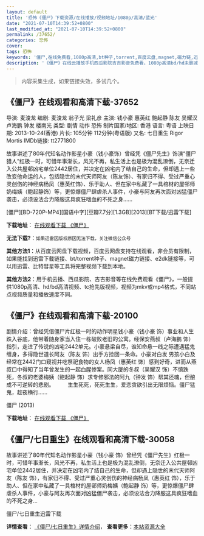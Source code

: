 ```yaml
---
layout: default
title: '恐怖《僵尸》下载资源/在线播放/视频地址/1080p/高清/蓝光'
date: "2021-07-10T14:39:52+0800"
last_modified_at: "2021-07-10T14:39:52+0800"
permalink: /37652/
categories: 恐怖
cover:
tags: 恐怖
keywords: '僵尸,在线免费看,1080p高清,bt种子,torrent,百度云盘,magnet,磁力链,迅雷下载资源'
description: '《僵尸》在线云播放手机西瓜影院吉吉影音免费看，1080p高清bd/hd未删减完整版和tc抢先枪版，mkv/mp4格式，附带bt/torrent种子、magnet/磁力链、百度云盘、网盘资源迅雷下载链接'
---
```


>内容采集生成，如果链接失效，多试几个。


## 《僵尸》在线观看和高清下载-37652

导演: 麦浚龙 编剧: 麦浚龙 翁子光 梁礼彦 主演: 钱小豪 惠英红 鲍起静 陈友 吴耀汉 卢海鹏 钟发 楼南光 类型: 剧情 动作 恐怖 制片国家/地区: 香港 语言: 粤语 上映日期: 2013-10-24(香港) 片长: 105分钟 112分钟(粤语版) 又名: 七日重生 Rigor Mortis IMDb链接: tt2771800

故事讲述了80年代知名动作影星小豪（钱小豪饰）曾经凭《僵尸先生》饰演“僵尸猎人”红极一时，可惜年事渐长，风光不再，私生活上也是极为混乱潦倒，无奈迁入公共屋邨凶宅单位2442居住，并决定在凶宅内了结自己的生命，但却遇上一些改变他命运的人，包括隐世的末代天师阿友（陈友饰）、有家归不得、受过严重心灵创伤的神经病杨凤（惠英红饰）、乐于助人、但在家中私藏了一具棺材的屋邨师奶梅姨（鲍起静饰）等，更惊爆僵尸肆虐杀人事件，小豪与阿友再次面对凶猛僵尸袭击，必须设法合力降服这具疯狂嗜血的不死之身……


[僵尸][BD-720P-MP4][国语中字][豆瓣7.7分][1.3GB][2013][BT下载/迅雷下载]

**下载地址**： [在线观看下载 《僵尸》](https://www.btdx8.com/torrent/rigor_mortis_2013.html) 


**无法下载?**：`如果迅雷因版权原因无法下载，关注微信公众号 `

**其他方法1**：从百度云网盘下载视频，百度云网盘支持在线观看，非会员有限制，如果能找到迅雷下载链接、bt/torrent种子、magnet磁力链接、e2dk链接等，可以用迅雷、比特彗星等工具将完整视频下载到本地。

**其他方法2**：用手机云播、西瓜影院、吉吉影音等在线免费观看《僵尸》，一般提供1080p高清、hd/bd高清视频、tc抢先版视频，视频为mkv或mp4格式，不同站点视频质量和播放速度不同。


## 《僵尸》在线观看和高清下载-20100

剧情介绍：曾经凭借僵尸片红极一时的动作明星钱小豪（钱小豪 饰）事业和人生跌入谷底，他带着随身家当入住一栋破败老旧的公寓。经保安燕叔（卢海鹏 饰）指引，走进了传说的凶宅2442单元。小豪悬梁自尽，谁知命悬一线之际遭遇猛鬼缠身，多得隐世道长阿友（陈友 饰）出手方捡回一条命。小豪对白发 男孩小白及经常在2442门口窥视并吃祭祀食物的女人杨凤（惠英红 饰）感到好奇，进而从燕叔口中得知了当年曾发生的一起血腥惨案。同大厦的冬叔（吴耀汉 饰）不慎跌死，冬叔的老婆梅姨（鲍起静 饰）求专修邪法的阿九（钟发 饰）帮其还魂，但酿成不可逆转的悲剧。  　　生生死死，死死生生，爱恋贪欲引出无限烦恼。僵尸猛鬼，趁夜横行……


僵尸 (2013)

**下载地址**： [在线观看下载 《僵尸》](https://www.btbtdy.me/btdy/dy2017.html) 


## 《僵尸/七日重生》在线观看和高清下载-30058

故事讲述了80年代知名动作影星小豪（钱小豪 饰）曾经凭《僵尸先生》红极一时，可惜年事渐长，风光不再，私生活上也是极为混乱潦倒，无奈迁入公共屋邨凶宅单位2442居住，并决定在凶宅内了结自己的生命，但却遇上隐世的末代天师阿友（陈友 饰），有家归不得、受过严重心灵创伤的神经病杨凤（惠英红 饰），乐于助人、但在家中私藏了一具棺材的屋邨师奶梅姨（鲍起静 饰）等，更惊爆僵尸肆虐杀人事件，小豪与阿友再次面对凶猛僵尸袭击，必须设法合力降服这具疯狂嗜血的不死之身...


僵尸/七日重生迅雷下载

**详情查看**： [《僵尸/七日重生》详情介绍](/movie/30058/)， **查看更多**：[本站资源大全](/movie/t/all/)

